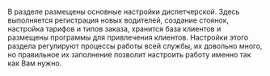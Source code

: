 В разделе размещены основные настройки диспетчерской. Здесь выполняется регистрация новых водителей, создание стоянок, настройка тарифов и типов заказа, хранится база клиентов и размещены программы для привлечения клиентов. Настройки этого раздела регулируют процессы работы всей службы, их довольно много, но правильное их заполнение позволит настроить работу именно так как Вам нужно.